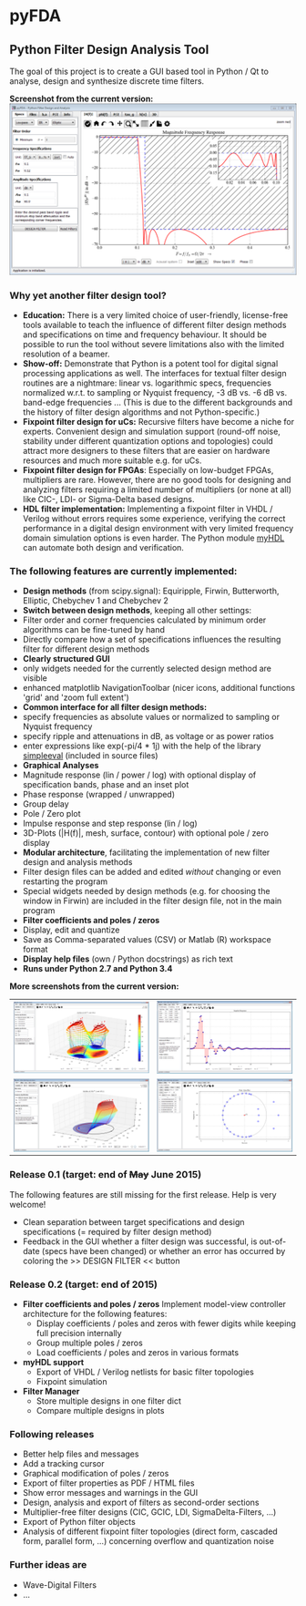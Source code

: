 pyFDA
======
## Python Filter Design Analysis Tool

The goal of this project is to create a GUI based tool in Python / Qt to analyse, design and synthesize discrete time filters. 

**Screenshot from the current version:**
![Screenshot](images/pyFDA_screenshot_3.PNG)


### Why yet another filter design tool?
* **Education:** There is a very limited choice of user-friendly, license-free tools available to teach the influence of different filter design methods and specifications on time and frequency behaviour. It should be possible to run the tool without severe limitations also with the limited resolution of a beamer.
* **Show-off:** Demonstrate that Python is a potent tool for digital signal processing applications as well. The interfaces for textual filter design routines are a nightmare: linear vs. logarithmic specs, frequencies normalized w.r.t. to sampling or Nyquist frequency, -3 dB vs. -6 dB vs. band-edge frequencies ... (This is due to the different backgrounds and the history of filter design algorithms and not Python-specific.)
* **Fixpoint filter design for uCs:** Recursive filters have become a niche for experts. Convenient design and simulation support (round-off noise, stability under different quantization options and topologies) could attract more designers to these filters that are easier on hardware resources and much more suitable e.g. for uCs.
* **Fixpoint filter design for FPGAs**: Especially on low-budget FPGAs, multipliers are rare. However, there are no good tools for designing and analyzing filters requiring a limited number of multipliers (or none at all) like CIC-, LDI- or Sigma-Delta based designs.
* **HDL filter implementation:** Implementing a fixpoint filter in VHDL / Verilog without errors requires some experience, verifying the correct performance in a digital design environment with very limited frequency domain simulation options is even harder. The Python module [myHDL](http://myhdl.org) can automate both design and verification.

### The following features are currently implemented:

* **Design methods** (from scipy.signal): Equiripple, Firwin, Butterworth, Elliptic, Chebychev 1 and Chebychev 2 
* **Switch between design methods**, keeping all other settings:
 * Filter order and corner frequencies calculated by minimum order algorithms can be fine-tuned by hand
 * Directly compare how a set of specifications influences the resulting filter for different design methods
* **Clearly structured GUI**
 * only widgets needed for the currently selected design method are visible
 * enhanced matplotlib NavigationToolbar (nicer icons, additional functions 'grid' and 'zoom full extent')
* **Common interface for all filter design methods:**
 * specify frequencies as absolute values or normalized to sampling or Nyquist frequency
 * specify ripple and attenuations in dB, as voltage or as power ratios
 * enter expressions like exp(-pi/4 * 1j) with the help of the library [simpleeval](https://pypi.python.org/pypi/simpleeval) (included in source files)
* **Graphical Analyses**
 * Magnitude response (lin / power / log) with optional display of specification bands, phase and an inset plot
 * Phase response (wrapped / unwrapped)
 * Group delay
 * Pole / Zero plot
 * Impulse response and step response (lin / log)
 * 3D-Plots (|H(f)|, mesh, surface, contour) with optional pole / zero display
* **Modular architecture**, facilitating the implementation of new filter design and analysis methods
 * Filter design files can be added and edited *without* changing or even restarting the program
 * Special widgets needed by design methods (e.g. for choosing the window in Firwin) are included in the filter design file, not in the main program
* **Filter coefficients and poles / zeros**
 * Display, edit and quantize 
 * Save as Comma-separated values (CSV) or Matlab (R) workspace format
* **Display help files** (own / Python docstrings) as rich text
* **Runs under Python 2.7 and Python 3.4** 

**More screenshots from the current version:**
<table>
    <tr>
        <td><img src = "images/pyFDA_screenshot_3d_2.PNG" alt="Screenshot" width=300px></td>
        <td><img src = "images/pyFDA_screenshot_hn.PNG" alt="Screenshot" width=300px></td>        
   </tr>
    <tr>
        <td><img src = "images/pyFDA_screenshot_3d_3.PNG" alt="Screenshot" width=300px></td>
        <td><img src = "images/pyFDA_screenshot_PZ.PNG" alt="Screenshot" width=300px></td>
    </tr>
</table>

### Release 0.1 (target: end of <s>May</s> June 2015)

The following features are still missing for the first release. Help is very welcome!
* Clean separation between target specifications and design specifications (= required by filter design method)
* Feedback in the GUI whether a filter design was successful, is out-of-date (specs have been changed) or whether an error has occurred by coloring the >> DESIGN FILTER << button

### Release 0.2 (target: end of 2015)
* **Filter coefficients and poles / zeros**
Implement model-view controller architecture for the following features:
  * Display coefficients / poles and zeros with fewer digits while keeping full precision internally
  * Group multiple poles / zeros
  * Load coefficients / poles and zeros in various formats 
* **myHDL support**
    * Export of VHDL / Verilog netlists for basic filter topologies
    * Fixpoint simulation
* **Filter Manager**
  * Store multiple designs in one filter dict
  * Compare multiple designs in plots

### Following releases
* Better help files and messages
* Add a tracking cursor
* Graphical modification of poles / zeros
* Export of filter properties as PDF / HTML files
* Show error messages and warnings in the GUI
* Design, analysis and export of filters as second-order sections
* Multiplier-free filter designs (CIC, GCIC, LDI, SigmaDelta-Filters, ...)
* Export of Python filter objects
* Analysis of different fixpoint filter topologies (direct form, cascaded form, parallel form, ...) concerning overflow and quantization noise

### Further ideas are
* Wave-Digital Filters
* ...

